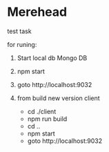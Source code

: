 # Merehead
test task

for runing:
1. Start local db Mongo DB
2. npm start
3. goto http://localhost:9032

4. from build new version client 
    - cd ./client
    - npm run build
    - cd ..
    -  npm start
    - goto http://localhost:9032
    

